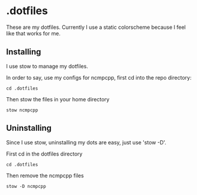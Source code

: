 # .dotfiles
These are my dotfiles. Currently I use a static colorscheme because I feel like that works for me.

## Installing
I use stow to manage my dotfiles.

In order to say, use my configs for ncmpcpp, first cd into the repo directory:
```
cd .dotfiles
```

Then stow the files in your home directory
```
stow ncmpcpp
```

## Uninstalling
Since I use stow, uninstalling my dots are easy, just use 'stow -D'.

First cd in the dotfiles directory
```
cd .dotfiles
```
Then remove the ncmpcpp files
```
stow -D ncmpcpp
```

